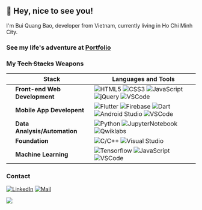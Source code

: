 ## 👋 Hey, nice to see you!
I'm Bui Quang Bao, developer from  Vietnam, currently living in  Ho Chi Minh City.

### See my life's adventure at [**Portfolio**](https://buiquangbao.github.io/)

### My ~~Tech Stacks~~ Weapons
|   | Stack | Languages and Tools |
|-- |------|------------|
|   | **Front-end Web Development** | ![HTML5](https://img.shields.io/badge/-HTML5-black?style=flat-square&logo=html5) ![CSS3](https://img.shields.io/badge/-CSS3-black?style=flat-square&logo=css3&logoColor=blue) ![JavaScript](https://img.shields.io/badge/-JavaScript-black?style=flat-square&logo=javascript) ![jQuery](https://img.shields.io/badge/-jQuery-black?style=flat-square&logo=jquery) ![VSCode](https://img.shields.io/badge/-VSCode-black?style=flat-square&logo=visual-studio-code&logoColor=blue)|
|   | **Mobile App Developent** | ![Flutter](https://img.shields.io/badge/-Flutter-black?style=flat-square&logo=Flutter&logoColor=blue) ![Firebase](https://img.shields.io/badge/-Firebase-black?style=flat-square&logo=Firebase) ![Dart](https://img.shields.io/badge/-Dart-black?style=flat-square&logo=Dart&logoColor=blue) ![Android Studio](https://img.shields.io/badge/-Android_Studio-black?style=flat-square&logo=Android) ![VSCode](https://img.shields.io/badge/-VSCode-black?style=flat-square&logo=visual-studio-code&logoColor=blue) |
|   | **Data Analysis/Automation** | ![Python](https://img.shields.io/badge/-Python-black?style=flat-square&logo=Python) ![JupyterNotebook](https://img.shields.io/badge/-Jupyter_Notebook-black?style=flat-square&logo=Jupyter) ![Qwiklabs](https://img.shields.io/badge/-Qwiklabs-black?style=flat-square&logo=Qwiklabs) |
|   | **Foundation** | ![C/C++](https://img.shields.io/badge/-C/C++-black?style=flat-square&logo=c%2B%2B&logoColor=blue) ![Visual Studio](https://img.shields.io/badge/-Visual_Studio-black?style=flat-square&logo=visual-studio&logoColor=purple) |
|   | **Machine Learning** | ![Tensorflow](https://img.shields.io/badge/-TensorFlow-black?style=flat-square&logo=Tensorflow) ![JavaScript](https://img.shields.io/badge/-JavaScript-black?style=flat-square&logo=javascript) ![VSCode](https://img.shields.io/badge/-VSCode-black?style=flat-square&logo=visual-studio-code&logoColor=blue) |


### Contact
[![LinkedIn](https://img.shields.io/badge/-LinkedIn-black?style=flat-square&logo=LinkedIn)](https://www.linkedin.com/in/buiquangbao/)
[![Mail](https://img.shields.io/badge/-Mail-black?style=flat-square&logo=Gmail&logoColor=white)](mailto:quangbao.dev@gmail.com)
<!-- [![Codepen](https://img.shields.io/badge/-Codepen-black?style=flat-square&logo=Codepen)](https://codepen.io/buiquangbao)
[![Behance](https://img.shields.io/badge/-Behance-black?style=flat-square&logo=Behance)](https://www.behance.net/buiquangbao)
[![Dribbble](https://img.shields.io/badge/-Dribbble-black?style=flat-square&logo=Dribbble&logoColor=white)](https://dribbble.com/buiquangbao)
[![Blogs](https://img.shields.io/badge/-Personal_Blogs-black?style=flat-square&logo=Tumblr)](https://icst-lab.tumblr.com/) -->

![](https://komarev.com/ghpvc/?username=buiquangbao&style=flat-square&label=Profile+Views&color=030303)

<!-- 
    Visitors
    Portfolio
    Personal Blogs 
    Social Media, Contact
    Languages and Tools
    Projects
    Github Stats
 -->

